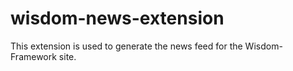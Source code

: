 # wisdom-news-extension


This extension is used to generate the news feed for the Wisdom-Framework site.
